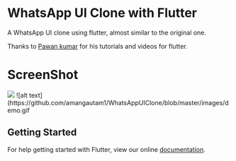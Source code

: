 # WhatsApp UI Clone with Flutter

A WhatsApp UI clone using flutter, almost similar to the original one. 

Thanks to <a href="https://github.com/iampawan">Pawan kumar</a> for his tutorials and videos for flutter. 

# ScreenShot
<img src="images/demo.gif"/>
![alt text](https://github.com/amangautam1/WhatsAppUIClone/blob/master/images/demo.gif


## Getting Started

For help getting started with Flutter, view our online
[documentation](https://flutter.io/).
